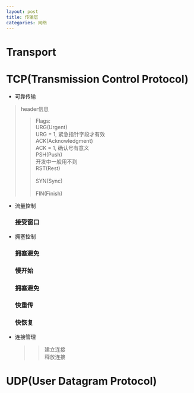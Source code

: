 ```yaml
---
layout: post
title: 传输层
categories: 网络
---
```



# Transport


# TCP(Transmission Control Protocol)

* 可靠传输

> header信息<br>
>> Flags:<br>
>>    URG(Urgent)<br>
>>        URG = 1, 紧急指针字段才有效<br>
>>    ACK(Acknowledgment)<br>
>>        ACK = 1, 确认号有意义<br>
>>    PSH(Push)<br>
>>        开发中一般用不到<br>
>>    RST(Rest)<br>
>>    <br>
>>    SYN(Sync)<br>
>>    <br>
>>    FIN(Finish)<br>

* 流量控制
  ### 接受窗口

* 拥塞控制
  ### 拥塞避免
    ### 慢开始
    ### 拥塞避免
    ### 快重传
    ### 快恢复



* 连接管理<br>
  >>  建立连接<br>
  >>  释放连接<br>


# UDP(User Datagram Protocol)
